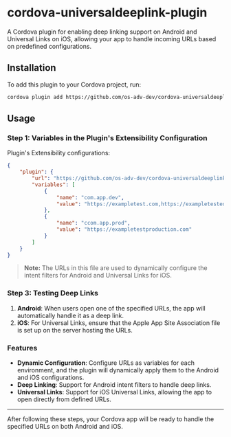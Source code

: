 # cordova-universaldeeplink-plugin

A Cordova plugin for enabling deep linking support on Android and Universal Links on iOS, allowing your app to handle incoming URLs based on predefined configurations.

## Installation

To add this plugin to your Cordova project, run:

```bash
cordova plugin add https://github.com/os-adv-dev/cordova-universaldeeplink-plugin.git --variable com.app.dev="https://exampletest.com", --variable com.app.prod="https://exampletestproduction.com
```

## Usage

### Step 1: Variables in the Plugin's Extensibility Configuration

Plugin's Extensibility configurations:

```json
{
    "plugin": {
        "url": "https://github.com/os-adv-dev/cordova-universaldeeplink-plugin.git",
        "variables": [
            {
                "name": "com.app.dev",
                "value": "https://exampletest.com,https://exampletestedev.com" 
            },
            {
                "name": "ccom.app.prod",
                "value": "https://exampletestproduction.com"
            }
        ]
    }
}
```

> **Note:** The URLs in this file are used to dynamically configure the intent filters for Android and Universal Links for iOS.

### Step 3: Testing Deep Links

1. **Android**: When users open one of the specified URLs, the app will automatically handle it as a deep link.
2. **iOS**: For Universal Links, ensure that the Apple App Site Association file is set up on the server hosting the URLs.

### Features
- **Dynamic Configuration**: Configure URLs as variables for each environment, and the plugin will dynamically apply them to the Android and iOS configurations.
- **Deep Linking**: Support for Android intent filters to handle deep links.
- **Universal Links**: Support for iOS Universal Links, allowing the app to open directly from defined URLs.

---

After following these steps, your Cordova app will be ready to handle the specified URLs on both Android and iOS.